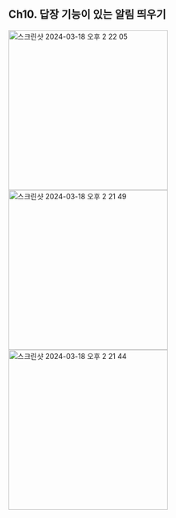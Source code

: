 Ch10. 답장 기능이 있는 알림 띄우기
-----
<img width="317" alt="스크린샷 2024-03-18 오후 2 22 05" src="https://github.com/HamBeomJoon/Android-Study/assets/37996727/507937a3-ac39-4010-bba4-25bd72aac684">
<img width="317" alt="스크린샷 2024-03-18 오후 2 21 49" src="https://github.com/HamBeomJoon/Android-Study/assets/37996727/6434d345-bcc8-4d66-bb52-7db6b7c6984f">
<img width="317" alt="스크린샷 2024-03-18 오후 2 21 44" src="https://github.com/HamBeomJoon/Android-Study/assets/37996727/df546e36-a728-4a63-9a5b-34f487b8f60f">
